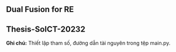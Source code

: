 ## Dual Fusion for RE
## Thesis-SoICT-20232
**Ghi chú:** Thiết lập tham số, đường dẫn tài nguyên trong tệp main.py.
